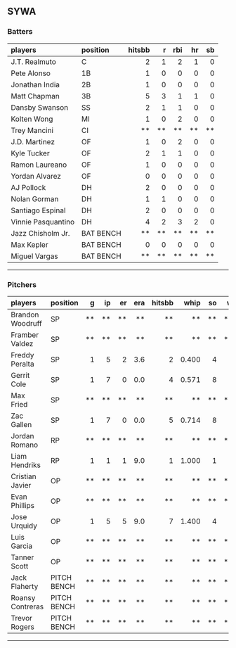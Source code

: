 ## SYWA

### Batters

 
|players            |position  | hitsbb|  r| rbi| hr| sb| 
|:------------------|:---------|------:|--:|---:|--:|--:| 
|J.T. Realmuto      |C         |      2|  1|   2|  1|  0| 
|Pete Alonso        |1B        |      1|  0|   0|  0|  0| 
|Jonathan India     |2B        |      1|  0|   0|  0|  0| 
|Matt Chapman       |3B        |      5|  3|   1|  1|  0| 
|Dansby Swanson     |SS        |      2|  1|   1|  0|  0| 
|Kolten Wong        |MI        |      1|  0|   2|  0|  0| 
|Trey Mancini       |CI        |     **| **|  **| **| **| 
|J.D. Martinez      |OF        |      1|  0|   2|  0|  0| 
|Kyle Tucker        |OF        |      2|  1|   1|  0|  0| 
|Ramon Laureano     |OF        |      1|  0|   0|  0|  0| 
|Yordan Alvarez     |OF        |      0|  0|   0|  0|  0| 
|AJ Pollock         |DH        |      2|  0|   0|  0|  0| 
|Nolan Gorman       |DH        |      1|  1|   0|  0|  0| 
|Santiago Espinal   |DH        |      2|  0|   0|  0|  0| 
|Vinnie Pasquantino |DH        |      4|  2|   3|  2|  0| 
|Jazz Chisholm Jr.  |BAT BENCH |     **| **|  **| **| **| 
|Max Kepler         |BAT BENCH |      0|  0|   0|  0|  0| 
|Miguel Vargas      |BAT BENCH |     **| **|  **| **| **| 


* * *

### Pitchers

 
|players          |position    |  g| ip| er| era| hitsbb|  whip| so|  w| sv| 
|:----------------|:-----------|--:|--:|--:|---:|------:|-----:|--:|--:|--:| 
|Brandon Woodruff |SP          | **| **| **|  **|     **|    **| **| **| **| 
|Framber Valdez   |SP          | **| **| **|  **|     **|    **| **| **| **| 
|Freddy Peralta   |SP          |  1|  5|  2| 3.6|      2| 0.400|  4|  1|  0| 
|Gerrit Cole      |SP          |  1|  7|  0| 0.0|      4| 0.571|  8|  0|  0| 
|Max Fried        |SP          | **| **| **|  **|     **|    **| **| **| **| 
|Zac Gallen       |SP          |  1|  7|  0| 0.0|      5| 0.714|  8|  1|  0| 
|Jordan Romano    |RP          | **| **| **|  **|     **|    **| **| **| **| 
|Liam Hendriks    |RP          |  1|  1|  1| 9.0|      1| 1.000|  1|  0|  1| 
|Cristian Javier  |OP          | **| **| **|  **|     **|    **| **| **| **| 
|Evan Phillips    |OP          | **| **| **|  **|     **|    **| **| **| **| 
|Jose Urquidy     |OP          |  1|  5|  5| 9.0|      7| 1.400|  4|  1|  0| 
|Luis Garcia      |OP          | **| **| **|  **|     **|    **| **| **| **| 
|Tanner Scott     |OP          | **| **| **|  **|     **|    **| **| **| **| 
|Jack Flaherty    |PITCH BENCH | **| **| **|  **|     **|    **| **| **| **| 
|Roansy Contreras |PITCH BENCH | **| **| **|  **|     **|    **| **| **| **| 
|Trevor Rogers    |PITCH BENCH | **| **| **|  **|     **|    **| **| **| **| 


* * *



